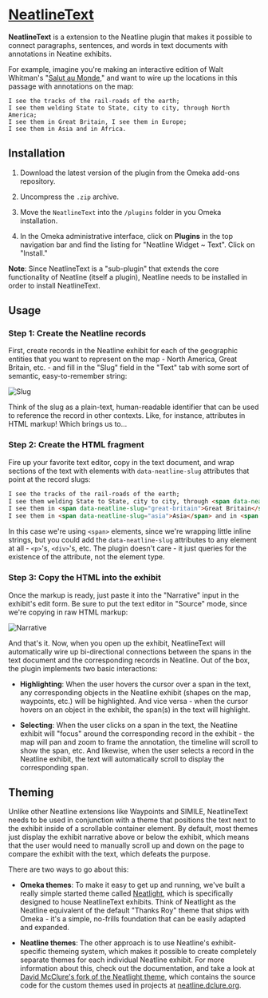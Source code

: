 # [NeatlineText][plugin]

**NeatlineText** is a extension to the Neatline plugin that makes it possible to connect paragraphs, sentences, and words in text documents with annotations in Neatine exhibits.

For example, imagine you're making an interactive edition of Walt Whitman's "[Salut au Monde][salut-au-monde]," and want to wire up the locations in this passage with annotations on the map:

```
I see the tracks of the rail-roads of the earth;
I see them welding State to State, city to city, through North America;
I see them in Great Britain, I see them in Europe;
I see them in Asia and in Africa.
```

## Installation

  1. Download the latest version of the plugin from the Omeka add-ons repository.

  1. Uncompress the `.zip` archive.

  1. Move the `NeatlineText` into the `/plugins` folder in you Omeka installation.

  1. In the Omeka administrative interface, click on **Plugins** in the top navigation bar and find the listing for "Neatline Widget ~ Text". Click on "Install."

  **Note**: Since NeatlineText is a "sub-plugin" that extends the core functionality of Neatline (itself a plugin), Neatline needs to be installed in order to install NeatlineText.


## Usage

### Step 1: Create the Neatline records

First, create records in the Neatline exhibit for each of the geographic entities that you want to represent on the map - North America, Great Britain, etc. - and fill in the "Slug" field in the "Text" tab with some sort of semantic, easy-to-remember string:

![Slug](http://dclure.org/wp-content/uploads/2014/03/slug.jpg)

Think of the slug as a plain-text, human-readable identifier that can be used to reference the record in other contexts. Like, for instance, attributes in HTML markup! Which brings us to...

### Step 2: Create the HTML fragment

Fire up your favorite text editor, copy in the text document, and wrap sections of the text with elements with `data-neatline-slug` attributes that point at the record slugs:

```html
I see the tracks of the rail-roads of the earth;
I see them welding State to State, city to city, through <span data-neatline-slug="north-america">North America</span>;
I see them in <span data-neatline-slug="great-britain">Great Britain</span>, I see them in <span data-neatline-slug="europe">Europe</span>;
I see them in <span data-neatline-slug="asia">Asia</span> and in <span data-neatline-slug="africa">Africa</span>.
```

In this case we're using `<span>` elements, since we're wrapping little inline strings, but you could add the `data-neatline-slug` attributes to any element at all - `<p>`'s, `<div>`'s, etc. The plugin doesn't care - it just queries for the existence of the attribute, not the element type.

### Step 3: Copy the HTML into the exhibit

Once the markup is ready, just paste it into the "Narrative" input in the exhibit's edit form. Be sure to put the text editor in "Source" mode, since we're copying in raw HTML markup:

![Narrative](http://dclure.org/wp-content/uploads/2014/03/narrative.jpg)

And that's it. Now, when you open up the exhibit, NeatlineText will automatically wire up bi-directional connections between the spans in the text document and the corresponding records in Neatline. Out of the box, the plugin implements two basic interactions:

  - **Highlighting**: When the user hovers the cursor over a span in the text, any corresponding objects in the Neatline exhibit (shapes on the map, waypoints, etc.) will be highlighted. And vice versa - when the cursor hovers on an object in the exhibit, the span(s) in the text will highlight.

  - **Selecting**: When the user clicks on a span in the text, the Neatline exhibit will "focus" around the corresponding record in the exhibit - the map will pan and zoom to frame the annotation, the timeline will scroll to show the span, etc. And likewise, when the user selects a record in the Neatline exhibit, the text will automatically scroll to display the corresponding span.

## Theming

Unlike other Neatline extensions like Waypoints and SIMILE, NeatlineText needs to be used in conjunction with a theme that positions the text next to the exhibit inside of a scrollable container element. By default, most themes just display the exhibit narrative above or below the exhibit, which means that the user would need to manually scroll up and down on the page to compare the exhibit with the text, which defeats the purpose.

There are two ways to go about this:

  - **Omeka themes**: To make it easy to get up and running, we've built a really simple started theme called [Neatlight][neatlight], which is specifically designed to house NeatlineText exhibits. Think of Neatlight as the Neatline equivalent of the default "Thanks Roy" theme that ships with Omeka - it's a simple, no-frills foundation that can be easily adapted and expanded.

  - **Neatline themes**: The other approach is to use Neatline's exhibit-specific themeing system, which makes it possible to create completely separate themes for each individual Neatline exhibit. For more information about this, check out the documentation, and take a look at [David McClure's fork of the Neatlight theme][neatlight-mcclure], which contains the source code for the custom themes used in projects at [neatline.dclure.org][neatline-dclure]. 

[plugin]: http://omeka.org/add-ons/plugins/neatlinetext
[salut-au-monde]: http://www.bartelby.com/142/74.html
[neatlight]: https://github.com/scholarslab/neatlight
[neatlight-mcclure]: https://github.com/davidmcclure/neatlight/tree/master/neatline/exhibits/themes
[neatline-dclure]: http://neatline.dclure.org
